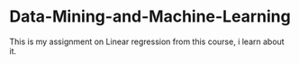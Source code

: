 # Data-Mining-and-Machine-Learning
This is my assignment on Linear regression from this course, i learn about it.
